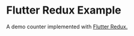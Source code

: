 # Flutter Redux Example

A demo counter implemented with <a href="https://github.com/brianegan/flutter_redux">Flutter Redux.</a>
